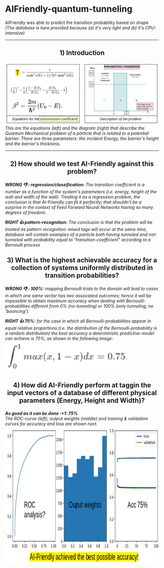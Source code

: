 # AIFriendly-quantum-tunneling
AIFriendly was able to predict the transition probability based on shape
<i>(The database is here provided because (a) it's very light and (b) it's CPU-intensive)</i>

---

<h2><p align=center><b>1) Introduction</b></p></h2>
<img src="data/introduction.png"><br>
<i>This are the equations (left) and the diagram (right) that describe the Quantum Mechanical problem of a particle that is related to a potential barrier. There are three parameters: the incident Energy, the barrier's height and the barrier's thickness.</i><br>

---

<h2><p align=center><b>2) How should we test AI-Friendly against this problem?</b></p></h2>

<i><b>WRONG :-1: : regression/classification:</b> The transition coefficient is a number as a function of the system's parameters (i.e. energy, height of the wall and width of the wall). Treating it as a regression problem, the conclusion is that AI-Friendly can fit it perfectly; that shouldn't be a surprise in the context of Feed Forward Neural Networks having so many degrees of freedom.
<br>

<b>RIGHT :+1: pattern-recognition:</b> The conclusion is that the problem will be treated as pattern recognition: mixed tags will occur at the same time; database will contain examples of a particle both having tunneled and not-tunneled with probability equal to "transition-coefficient" according to a Bernoulli process</b></i>
<br> 

<h2><p align=center><b>3) What is the highest achievable accuracy for a collection of systems uniformly distributed in transition probabilities?</b></p></h2>

<i><b>WRONG :-1: : 100%:</b> mapping Bernoulli trials to the domain will lead to cases in which one same vector has two associated outcomes; hence it will be impossible to obtain maximum accuracy when dealing with Bernoulli-probabilities different from 0% (no-tunneling) or 100% (only tunneling, no 'bouncing').
<br>

<b>RIGHT :+1: 75%:</b> for the case in which all Bernoulli-probabilities appear in equal relative proportions (i.e. the distribution of the Bernoulli-probability is a random distribution) the best accuracy a deterministic predictive-model can achieve is 75%, as shown in the following image:</b></i>
<br> 
<img src="data/math.png" width="400" height="100">

<h2><p align=center><b>4) How did AI-Friendly perform at taggin the input vectors of a database of different physical parameters (Energy, Height and Width)? </b></p></h2>
<i><b>As good as it can be done :+1: 75%</b> <br>
The ROC-curve (left), output weights (middle) and training & validation curves for accuracy and loss are shown next.
<br></i>
<img src="data/results.png" width="800" height="450">

